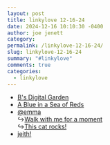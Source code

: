 ```yaml
---
layout: post
title: 𝚕𝚒𝚗𝚔𝚢𝚕𝚘𝚟𝚎 𝟷𝟸-𝟷𝟼-𝟸𝟺
date: 2024-12-16 10:10:30 -0400
author: joe jenett
category: 
permalink: /linkylove-12-16-24/
slug: linkylove-12-16-24
summary: "#𝚕𝚒𝚗𝚔𝚢𝚕𝚘𝚟𝚎"
comments: true
categories:
  - linkylove
---
```

<ul class="linkylove">
	<li><a title="It’s brand new! - by binarydigit" href="https://garden.binarydigit.city/">B's Digital Garden</a></li>
	<li><a title="an autistic storyteller " href="https://a-blue-in-a-sea-of-reds.neocities.org/">A Blue in a Sea of Reds</a></li>
	<li><a title="emma" href="https://emma.omg.lol/">@emma</a><br>&#8618;<a title="written by emma" href="https://blog.hypertext.city/">Walk with me for a moment</a><br>&#8618;<a title="emma’s fine feline friend" href="https://thiscat.rocks/">This cat rocks!</a></li>
	<li><a title="jeith!" href="https://jeith.com/">jeith!</a></li>
</ul>

<a style="display:none;" href="https://brid.gy/publish/mastodon"><small>(cross-posted to mastodon)</small></a>
